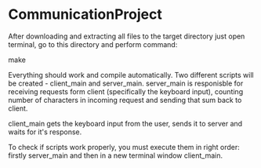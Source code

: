 # CommunicationProject

After downloading and extracting all files to the target directory just open terminal, go to this directory and perform command:

make

Everything should work and compile automatically. Two different scripts will be created - client_main and server_main.
server_main is responisble for receiving requests form client (specifically the keyboard input), counting number of characters in incoming request and sending that sum back to client.

client_main gets the keyboard input from the user, sends it to server and waits for it's response. 

To check if scripts work properly, you must execute them in right order: firstly server_main and then in a new terminal window client_main.
